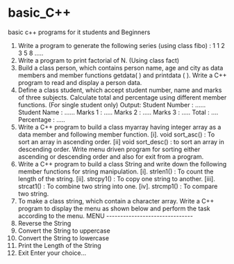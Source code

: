 # basic_C++
basic c++ programs for it students  and  Beginners

1.	Write a program to generate the following series (using class fibo) :
1   1   2    3    5   8 …..   
2.	Write a program to print factorial of N. (Using class fact)
3.	Build a class person, which contains person name, age and city as data members and member functions getdata( ) and printdata ( ).  Write a C++ program to read and display a person data.
4.	Define a class student, which accept student number, name and marks of three subjects. Calculate total and percentage using different member functions. (For single student only)
Output:
Student Number : ……
Student Name : ……
Marks 1 : …..
Marks 2 : …..
Marks 3 : …..
Total : ….
Percentage : …..
5.	Write a C++ program to build a class myarray having integer array as a data member and following member function.
[i]. void sort_asc() : To sort an array in ascending order.
[ii] void sort_desc() : to sort an array in descending order.
Write menu driven program for sorting either ascending or descending order and also for exit from a program.
6.	Write a C++ program to build a class String and write down the following member functions for string manipulation.
 [i]. strlen1() : To count the length of the string.
[ii]. strcpy1() : To copy one string to another.
[iii]. strcat1() : To combine two string into one. 
[iv]. strcmp1() : To compare two string.
7.	To make a class string, which contain a character array. Write a C++ program to display the menu as shown below and perform the task according to the menu.
 				     MENU
		     	      -------------------------------
1.	Reverse the String
2.	Convert the String to uppercase
3.	Convert the String to lowercase
4.	Print the Length of the String
5.	Exit
Enter your choice…

